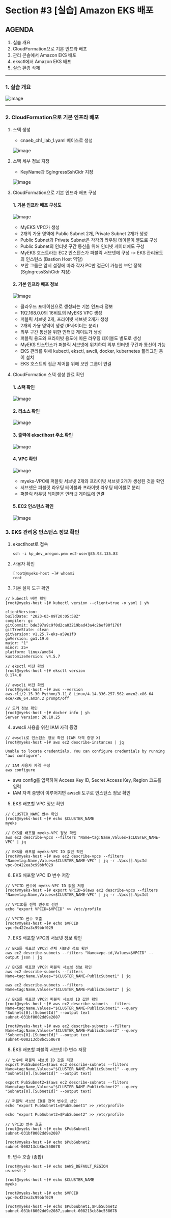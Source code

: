 # Section #3 [실습] Amazon EKS 배포

## AGENDA

1. 실습 개요
2. CloudFormation으로 기본 인프라 배포
3. 관리 콘솔에서 Amazon EKS 배포
4. eksctl에서 Amazon EKS 배포
5. 실습 환경 삭제

---

### 1. 실습 개요

   ![image](https://github.com/devhyunuk/eks-cloudnet/assets/49749510/87d8b50f-6c36-48b1-a043-4dc88bdd2783)

---

### 2. CloudFormation으로 기본 인프라 배포

   1) 스택 생성
      - cnaeb_ch1_lab_1.yaml 베이스로 생성
      
      ![image](https://github.com/devhyunuk/eks-cloudnet/assets/49749510/0c2bc5b1-0819-40ed-a5d2-668fb566d8c5)
   
   2) 스택 세부 정보 지정
      - KeyName과 SgIngressSshCidr 지정
        
      ![image](https://github.com/devhyunuk/eks-cloudnet/assets/49749510/56031881-bfa4-4e35-b6e3-356206fd73d5)


   3) CloudFormation으로 기본 인프라 배포 구성

      #### 1. 기본 인프라 배포 구성도
      ![image](https://github.com/devhyunuk/eks-cloudnet/assets/49749510/187f9ec1-60d9-4e54-871f-11ace8f3a041)

      - MyEKS VPC가 생성
      - 2개의 가용 영역에 Public Subnet 2개, Private Subnet 2개가 생성
      - Public Subnet과 Private Subnet은 각각의 라우팅 테이블이 별도로 구성
      - Public Subnet의 인터넷 구간 통신을 위해 인터넷 게이터에도 구성
      - MyEKS 호스트라는 EC2 인스턴스가 퍼블릭 서브넷에 구성 -> EKS 관리용도의 인스턴스 (Bastion Host 역할)
      - 보안 그룹은 앞서 설정에 따라 각자 PC만 접근이 가능한 보안 정책 (SgIngressSshCidr 지정)

      #### 2. 기본 인프라 배포 정보

      ![image](https://github.com/devhyunuk/eks-cloudnet/assets/49749510/c4fd4f3c-723d-46ca-87ed-7d4725330c71)
      
      - 클라우드 포메이션으로 생성되는 기본 인프라 정보
      - 192.168.0.0의 16비트의 MyEKS VPC 생성
      - 퍼블릭 서브넷 2개, 프라이빗 서브넷 2개가 생성
      - 2개의 가용 영역이 생성 (IP사이더는 분리)
      - 외부 구간 통신을 위한 인터넷 게이트가 생성
      - 퍼블릭 용도와 프라이빗 용도에 따른 라우팅 테이블도 별도로 생성
      - MyEKS 인스턴스가 퍼블릭 서브넷에 위치하여 외부 인터넷 구간과 통신이 가능
      - EKS 관리를 위해 kubectl, eksctl, awcli, docker, kubernetes 플러그인 등이 설치
      - EKS 호스트의 접근 제어를 위해 보안 그룹이 연결

   4) CloudFormation 스택 생성 완료 확인

      #### 1. 스택 확인
      ![image](https://github.com/devhyunuk/eks-cloudnet/assets/49749510/9255821d-ad39-45ab-9533-4bcf3e3da2c2)

      #### 2. 리소스 확인
      ![image](https://github.com/devhyunuk/eks-cloudnet/assets/49749510/53b12c36-5985-4706-b716-07cb5f7a92c9)

      #### 3. 출력에 eksctlhost 주소 확인
      ![image](https://github.com/devhyunuk/eks-cloudnet/assets/49749510/a809f820-0485-4c10-a1da-f2bbb33d2e09)

      #### 4. VPC 확인
      ![image](https://github.com/devhyunuk/eks-cloudnet/assets/49749510/95388fb2-b962-4586-969b-17c4eb69bc5c)
         - myeks-VPC에 퍼블릿 서브넷 2개와 프라이빗 서브넷 2개가 생성된 것을 확인
         - 서브넷은 퍼블릿 라우팅 테이블과 프라이빗 라우팅 테이블로 분리
         - 퍼블릭 라우팅 테이블은 인터넷 게이트에 연결

      #### 5. EC2 인스턴스 확인
      ![image](https://github.com/devhyunuk/eks-cloudnet/assets/49749510/3a992763-6eb9-427d-9d09-8571577afc4c)



### 3. EKS 관리용 인스턴스 정보 확인

   1. eksctlhost로 접속
      ```
      ssh -i kp_dev_oregon.pem ec2-user@35.93.135.83
      ```
      
   2. 사용자 확인
      ```
      [root@myeks-host ~]# whoami
      root
      ```
      
   3. 기본 설치 도구 확인
   ```
   // kubectl 버전 확인
   [root@myeks-host ~]# kubectl version --client=true -o yaml | yh

clientVersion:
  buildDate: "2023-03-09T20:05:58Z"
  compiler: gc
  gitCommit: bde397a9c9f0d2ca03219bad43a4c2bef90f176f
  gitTreeState: clean
  gitVersion: v1.25.7-eks-a59e1f0
  goVersion: go1.19.6
  major: "1"
  minor: 25+
  platform: linux/amd64
kustomizeVersion: v4.5.7

   // eksctl 버전 확인
   [root@myeks-host ~]# eksctl version
0.174.0

   // awscli 버전 확인
   [root@myeks-host ~]# aws --version
aws-cli/2.15.30 Python/3.11.8 Linux/4.14.336-257.562.amzn2.x86_64 exe/x86_64.amzn.2 prompt/off

   // 도커 정보 확인
   [root@myeks-host ~]# docker info | yh
Server Version: 20.10.25
   ```

   4. awscli 사용을 위한 IAM 자격 증명
   ```
   // awscli로 인스턴스 정보 확인 (IAM 자격 증명 X)
   [root@myeks-host ~]# aws ec2 describe-instances | jq

Unable to locate credentials. You can configure credentials by running "aws configure".

   // IAM 사용자 자격 구성
   aws configure
   ```
   - aws config를 입력하여 Access Key ID, Secret Access Key, Region 코드를 입력
   - IAM 자격 증명이 이루어지면 awscli 도구로 인스턴스 정보 확인

   5. EKS 배포할 VPC 정보 확인
   ```
   // CLUSTER_NAME 변수 확인
   [root@myeks-host ~]# echo $CLUSTER_NAME
myeks

   // EKS를 배포할 myeks-VPC 정보 확인
   aws ec2 describe-vpcs --filters "Name=tag:Name,Values=$CLUSTER_NAME-VPC" | jq

   // EKS를 배포할 myeks-VPC ID 값만 확인
   [root@myeks-host ~]# aws ec2 describe-vpcs --filters "Name=tag:Name,Values=$CLUSTER_NAME-VPC" | jq -r .Vpcs[].VpcId
vpc-0c422ea3c99bbf029
   ```

   6. EKS 배포할 VPC ID 변수 저장
   ```
   // VPCID 변수에 myeks-VPC ID 값을 저장
   [root@myeks-host ~]# export VPCID=$(aws ec2 describe-vpcs --filters "Name=tag:Name,Values=$CLUSTER_NAME-VPC" | jq -r .Vpcs[].VpcId)

   // VPCID를 전역 변수로 선언
   echo "export VPCID=$VPCID" >> /etc/profile

   // VPCID 변수 호출
  [root@myeks-host ~]# echo $VPCID
vpc-0c422ea3c99bbf029
   ```

   7. EKS 배포할 VPC의 서브넷 정보 확인
   ```
   // EKS를 배포할 VPC의 전체 서브넷 정보 확인
   aws ec2 describe-subnets --filters "Name=vpc-id,Values=$VPCID" --output json | jq

   // EKS를 배포할 VPC의 퍼블릭 서브넷 정보 확인
   aws ec2 describe-subnets --filters Name=tag:Name,Values="$CLUSTER_NAME-PublicSubnet1" | jq

   aws ec2 describe-subnets --filters Name=tag:Name,Values="$CLUSTER_NAME-PublicSubnet2" | jq

   // EKS를 배포할 VPC의 퍼블릭 서브넷 ID 값만 확인
   [root@myeks-host ~]# aws ec2 describe-subnets --filters Name=tag:Name,Values="$CLUSTER_NAME-PublicSubnet1" --query "Subnets[0].[SubnetId]" --output text
subnet-031bf8002dd9e2087

   [root@myeks-host ~]# aws ec2 describe-subnets --filters Name=tag:Name,Values="$CLUSTER_NAME-PublicSubnet2" --query "Subnets[0].[SubnetId]" --output text
subnet-008213cb8bc558678
   ```

   8. EKS 배포할 퍼블릭 서브넷 ID 변수 저장
   ```
   // 변수에 퍼블릭 서브넷 ID 값을 저장
   export PubSubnet1=$(aws ec2 describe-subnets --filters Name=tag:Name,Values="$CLUSTER_NAME-PublicSubnet1" --query "Subnets[0].[SubnetId]" --output text)

   export PubSubnet2=$(aws ec2 describe-subnets --filters Name=tag:Name,Values="$CLUSTER_NAME-PublicSubnet2" --query "Subnets[0].[SubnetId]" --output text)

   // 퍼블릭 서브넷 ID를 전역 변수로 선언
   echo "export PubSubnet1=$PubSubnet1" >> /etc/profile

   echo "export PubSubnet2=$PubSubnet2" >> /etc/profile

   // VPCID 변수 호출
   [root@myeks-host ~]# echo $PubSubnet1
subnet-031bf8002dd9e2087

   [root@myeks-host ~]# echo $PubSubnet2
subnet-008213cb8bc558678
   ```

   9. 변수 호출 (종합)
   ```
   [root@myeks-host ~]# echo $AWS_DEFAULT_REGION
us-west-2

   [root@myeks-host ~]# echo $CLUSTER_NAME
myeks

   [root@myeks-host ~]# echo $VPCID
vpc-0c422ea3c99bbf029

   [root@myeks-host ~]# echo $PubSubnet1,$PubSubnet2
subnet-031bf8002dd9e2087,subnet-008213cb8bc558678
   ```








     
